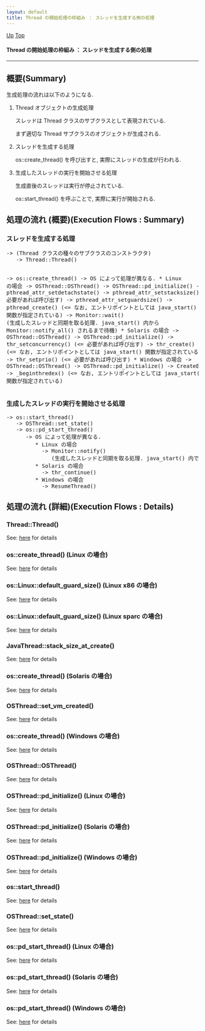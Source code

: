 ```yaml
---
layout: default
title: Thread の開始処理の枠組み ： スレッドを生成する側の処理
---
```

[Up](no3059-9C.html) [Top](../index.html)

#### Thread の開始処理の枠組み ： スレッドを生成する側の処理

--- 
## 概要(Summary)
生成処理の流れは以下のようになる.

1. Thread オブジェクトの生成処理

   スレッドは Thread クラスのサブクラスとして表現されている.

   まず適切な Thread サブクラスのオブジェクトが生成される.

2. スレッドを生成する処理

   os::create_thread() を呼び出すと, 実際にスレッドの生成が行われる.

3. 生成したスレッドの実行を開始させる処理

   生成直後のスレッドは実行が停止されている.

   os::start_thread() を呼ぶことで, 実際に実行が開始される.


## 処理の流れ (概要)(Execution Flows : Summary)
### スレッドを生成する処理
<div class="flow-abst"><pre>
-&gt; (Thread クラスの種々のサブクラスのコンストラクタ)
   -&gt; Thread::Thread()

-&gt; os::create_thread()
   -&gt; OS によって処理が異なる.
      * Linux の場合
        -&gt; OSThread::OSThread()
           -&gt; OSThread::pd_initialize()
        -&gt; pthread_attr_setdetachstate()
        -&gt; pthread_attr_setstacksize()   (&lt;= 必要があれば呼び出す)
        -&gt; pthread_attr_setguardsize()
        -&gt; pthread_create()              (&lt;= なお, エントリポイントとしては java_start() 関数が指定されている)
        -&gt; Monitor::wait()
           (生成したスレッドと同期を取る処理. java_start() 内から Monitor::notify_all() されるまで待機)
      * Solaris の場合
        -&gt; OSThread::OSThread()
           -&gt; OSThread::pd_initialize()
        -&gt; thr_setconcurrency()          (&lt;= 必要があれば呼び出す)
        -&gt; thr_create()                  (&lt;= なお, エントリポイントとしては java_start() 関数が指定されている)
        -&gt; thr_setprio()                 (&lt;= 必要があれば呼び出す)
      * Windows の場合
        -&gt; OSThread::OSThread()
           -&gt; OSThread::pd_initialize()
        -&gt; CreateEvent()
        -&gt; _beginthredex()               (&lt;= なお, エントリポイントとしては java_start() 関数が指定されている)
</pre></div>

### 生成したスレッドの実行を開始させる処理
<div class="flow-abst"><pre>
-&gt; os::start_thread()
   -&gt; OSThread::set_state()
   -&gt; os::pd_start_thread()
      -&gt; OS によって処理が異なる.
         * Linux の場合
           -&gt; Monitor::notify()
              (生成したスレッドと同期を取る処理. java_start() 内で Monitor::wait() しているスレッドを起床させる)
         * Solaris の場合
           -&gt; thr_continue()
         * Windows の場合
           -&gt; ResumeThread()
</pre></div>


## 処理の流れ (詳細)(Execution Flows : Details)
### Thread::Thread()
See: [here](no2114wpW.html) for details
### os::create_thread()  (Linux の場合)
See: [here](no2114xc1.html) for details
### os::Linux::default_guard_size()  (Linux x86 の場合)
See: [here](no211496Q.html) for details
### os::Linux::default_guard_size()  (Linux sparc の場合)
See: [here](no2114wwK.html) for details
### JavaThread::stack_size_at_create()
See: [here](no30595Vb.html) for details
### os::create_thread()  (Solaris の場合)
See: [here](no2114jmE.html) for details
### OSThread::set_vm_created()
See: [here](no3059-om.html) for details
### os::create_thread()  (Windows の場合)
See: [here](no3059sLV.html) for details
### OSThread::OSThread()
See: [here](no3059Ggh.html) for details
### OSThread::pd_initialize()  (Linux の場合)
See: [here](no3059Tqn.html) for details
### OSThread::pd_initialize()  (Solaris の場合)
See: [here](no3059g0t.html) for details
### OSThread::pd_initialize()  (Windows の場合)
See: [here](no3059t-z.html) for details

### os::start_thread()
See: [here](no3059Ha0.html) for details
### OSThread::set_state()
See: [here](no30595jD.html) for details
### os::pd_start_thread() (Linux の場合)
See: [here](no3059GuJ.html) for details
### os::pd_start_thread() (Solaris の場合)
See: [here](no3059T4P.html) for details
### os::pd_start_thread() (Windows の場合)
See: [here](no3059gCW.html) for details






